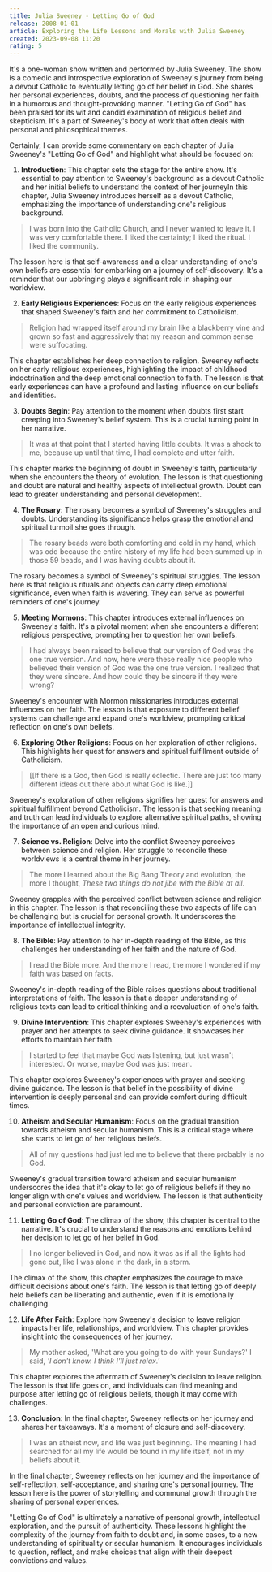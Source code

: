 ```yaml
---
title: Julia Sweeney - Letting Go of God
release: 2008-01-01
article: Exploring the Life Lessons and Morals with Julia Sweeney
created: 2023-09-08 11:20
rating: 5
---
```


It's a one-woman show written and performed by Julia Sweeney. The show is a comedic and introspective exploration of Sweeney's journey from being a devout Catholic to eventually letting go of her belief in God. She shares her personal experiences, doubts, and the process of questioning her faith in a humorous and thought-provoking manner. "Letting Go of God" has been praised for its wit and candid examination of religious belief and skepticism. It's a part of Sweeney's body of work that often deals with personal and philosophical themes.

Certainly, I can provide some commentary on each chapter of Julia Sweeney's "Letting Go of God" and highlight what should be focused on:

1. **Introduction**: This chapter sets the stage for the entire show. It's essential to pay attention to Sweeney's background as a devout Catholic and her initial beliefs to understand the context of her journeyIn this chapter, Julia Sweeney introduces herself as a devout Catholic, emphasizing the importance of understanding one's religious background.

> I was born into the Catholic Church, and I never wanted to leave it. I was very comfortable there. I liked the certainty; I liked the ritual. I liked the community.

The lesson here is that self-awareness and a clear understanding of one's own beliefs are essential for embarking on a journey of self-discovery. It's a reminder that our upbringing plays a significant role in shaping our worldview.

2. **Early Religious Experiences**: Focus on the early religious experiences that shaped Sweeney's faith and her commitment to Catholicism.

> Religion had wrapped itself around my brain like a blackberry vine and grown so fast and aggressively that my reason and common sense were suffocating.

This chapter establishes her deep connection to religion. Sweeney reflects on her early religious experiences, highlighting the impact of childhood indoctrination and the deep emotional connection to faith. The lesson is that early experiences can have a profound and lasting influence on our beliefs and identities.

3. **Doubts Begin**: Pay attention to the moment when doubts first start creeping into Sweeney's belief system. This is a crucial turning point in her narrative.

> It was at that point that I started having little doubts. It was a shock to me, because up until that time, I had complete and utter faith.

This chapter marks the beginning of doubt in Sweeney's faith, particularly when she encounters the theory of evolution. The lesson is that questioning and doubt are natural and healthy aspects of intellectual growth. Doubt can lead to greater understanding and personal development.

4. **The Rosary**: The rosary becomes a symbol of Sweeney's struggles and doubts. Understanding its significance helps grasp the emotional and spiritual turmoil she goes through.

> The rosary beads were both comforting and cold in my hand, which was odd because the entire history of my life had been summed up in those 59 beads, and I was having doubts about it.

The rosary becomes a symbol of Sweeney's spiritual struggles. The lesson here is that religious rituals and objects can carry deep emotional significance, even when faith is wavering. They can serve as powerful reminders of one's journey.

5. **Meeting Mormons**: This chapter introduces external influences on Sweeney's faith. It's a pivotal moment when she encounters a different religious perspective, prompting her to question her own beliefs.

> I had always been raised to believe that our version of God was the one true version. And now, here were these really nice people who believed their version of God was the one true version. I realized that they were sincere. And how could they be sincere if they were wrong?

Sweeney's encounter with Mormon missionaries introduces external influences on her faith. The lesson is that exposure to different belief systems can challenge and expand one's worldview, prompting critical reflection on one's own beliefs.

6. **Exploring Other Religions**: Focus on her exploration of other religions. This highlights her quest for answers and spiritual fulfillment outside of Catholicism.

> [[If there is a God, then God is really eclectic. There are just too many different ideas out there about what God is like.]]

Sweeney's exploration of other religions signifies her quest for answers and spiritual fulfillment beyond Catholicism. The lesson is that seeking meaning and truth can lead individuals to explore alternative spiritual paths, showing the importance of an open and curious mind.

7. **Science vs. Religion**: Delve into the conflict Sweeney perceives between science and religion. Her struggle to reconcile these worldviews is a central theme in her journey.

> The more I learned about the Big Bang Theory and evolution, the more I thought, _These two things do not jibe with the Bible at all_.

Sweeney grapples with the perceived conflict between science and religion in this chapter. The lesson is that reconciling these two aspects of life can be challenging but is crucial for personal growth. It underscores the importance of intellectual integrity.

8. **The Bible**: Pay attention to her in-depth reading of the Bible, as this challenges her understanding of her faith and the nature of God.

> I read the Bible more. And the more I read, the more I wondered if my faith was based on facts.

Sweeney's in-depth reading of the Bible raises questions about traditional interpretations of faith. The lesson is that a deeper understanding of religious texts can lead to critical thinking and a reevaluation of one's faith.

9. **Divine Intervention**: This chapter explores Sweeney's experiences with prayer and her attempts to seek divine guidance. It showcases her efforts to maintain her faith.

> I started to feel that maybe God was listening, but just wasn't interested. Or worse, maybe God was just mean.

This chapter explores Sweeney's experiences with prayer and seeking divine guidance. The lesson is that belief in the possibility of divine intervention is deeply personal and can provide comfort during difficult times.

10. **Atheism and Secular Humanism**: Focus on the gradual transition towards atheism and secular humanism. This is a critical stage where she starts to let go of her religious beliefs.

> All of my questions had just led me to believe that there probably is no God.

Sweeney's gradual transition toward atheism and secular humanism underscores the idea that it's okay to let go of religious beliefs if they no longer align with one's values and worldview. The lesson is that authenticity and personal conviction are paramount.

11. **Letting Go of God**: The climax of the show, this chapter is central to the narrative. It's crucial to understand the reasons and emotions behind her decision to let go of her belief in God.

> I no longer believed in God, and now it was as if all the lights had gone out, like I was alone in the dark, in a storm.

The climax of the show, this chapter emphasizes the courage to make difficult decisions about one's faith. The lesson is that letting go of deeply held beliefs can be liberating and authentic, even if it is emotionally challenging.

12. **Life After Faith**: Explore how Sweeney's decision to leave religion impacts her life, relationships, and worldview. This chapter provides insight into the consequences of her journey.

> My mother asked, 'What are you going to do with your Sundays?' I said, _'I don't know. I think I'll just relax.'_

This chapter explores the aftermath of Sweeney's decision to leave religion. The lesson is that life goes on, and individuals can find meaning and purpose after letting go of religious beliefs, though it may come with challenges.

13. **Conclusion**: In the final chapter, Sweeney reflects on her journey and shares her takeaways. It's a moment of closure and self-discovery.

> I was an atheist now, and life was just beginning. The meaning I had searched for all my life would be found in my life itself, not in my beliefs about it.

In the final chapter, Sweeney reflects on her journey and the importance of self-reflection, self-acceptance, and sharing one's personal journey. The lesson here is the power of storytelling and communal growth through the sharing of personal experiences.

"Letting Go of God" is ultimately a narrative of personal growth, intellectual exploration, and the pursuit of authenticity. These lessons highlight the complexity of the journey from faith to doubt and, in some cases, to a new understanding of spirituality or secular humanism. It encourages individuals to question, reflect, and make choices that align with their deepest convictions and values.
